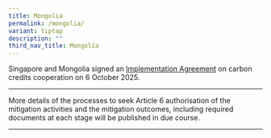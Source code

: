 ```yaml
---
title: Mongolia
permalink: /mongolia/
variant: tiptap
description: ""
third_nav_title: Mongolia
---
```

<p>Singapore and Mongolia signed an <a href="https://www.mti.gov.sg/Newsroom/Press-Releases/2025/10/Singapore-signs-Implementation-Agreement-on-carbon-credits-collaboration-with-Mongolia" rel="noopener nofollow" target="_blank"><u>Implementation Agreement</u></a> on
carbon credits cooperation on 6 October 2025.</p>
<p></p>
<hr>
<p>More details of the processes to seek Article 6 authorisation of the mitigation
activities and the mitigation outcomes, including required documents at
each stage will be published in due course.</p>
<p></p>
<hr>
<p></p>